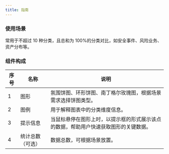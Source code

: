 ```yaml
---
title: 指南
---
```


### 使用场景

常用于不超过 10 种分类，且总和为 100%的分类对比，如安全事件、风险业务、资产分布等。

### 组件构成

| 序号 | 名称             | 说明                                                                                 |
| ---- | ---------------- | ------------------------------------------------------------------------------------ |
| 1    | 图形             | 氛围饼图、环形饼图、南丁格尔玫瑰图，根据场景需求选择饼图类型。                       |
| 2    | 图例             | 用于解释图表中的分类维度信息。                                                       |
| 3    | 提示信息         | 当鼠标悬停在图形上时，以提示框的形式展示该点的数据，帮助用户快速获取图形的关键数据。 |
| 4    | 统计总数（可选） | 数据总数，可根据场景放置。                                                           |
